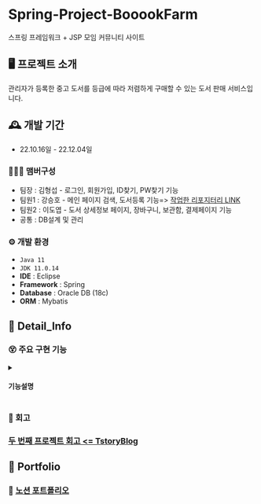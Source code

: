 # Spring-Project-BooookFarm

스프링 프레임워크 + JSP 모임 커뮤니티 사이트


## 🖥️ 프로젝트 소개
관리자가 등록한 중고 도서를 등급에 따라 저렴하게 구매할 수 있는 도서 판매 서비스입니다.
<br>

## 🕰️ 개발 기간
* 22.10.16일 - 22.12.04일

### 🧑‍🤝‍🧑 맴버구성
 - 팀장  : 김형섭 - 로그인, 회원가입, ID찾기, PW찾기 기능
 - 팀원1 : 강승호 - 메인 페이지 검색, 도서등록 기능=> [작업한 리포지터리 LINK](https://github.com/kkang4913/booookfarm)
 - 팀원2 : 이도엽 - 도서 상세정보 페이지, 장바구니, 보관함, 결제페이지 기능
 - 공통 : DB설계 및 관리

### ⚙️ 개발 환경
- `Java 11`
- `JDK 11.0.14`
- **IDE** : Eclipse
- **Framework** : Spring
- **Database** : Oracle DB (18c)
- **ORM** : Mybatis

## 📌 Detail_Info
### 😵 주요 구현 기능
<details>
  <summary><h4>기능설명</h4></summary>

<!-- summary 아래 한칸 공백 두고 내용 삽입 -->
<details>
    <summary><h4>1. 도서상세 페이지</h4></summary>
 
- 메인 페이지에서 관리자가 등록한 도서의 상세정보를 보여주는 페이지 입니다.<br>
- 페이지 기능으로는 도서정보를 보여주는 것 이외에 최신 등록도서를 6개 까지 보여주는 기능과 장바구니 추가 기능이 있습니다.<br>
  <br>
  <h4>VIEW</h4>
  <img src="https://user-images.githubusercontent.com/100770645/214355928-c774f0fa-bb17-4ba9-b2b4-b3de3902e546.PNG" style="width:600px; height:700px;">
 
  <h4>최신 등록도서</h4>  
 
  - DB의 도서 테이블에서 최근 등록된 1~6 번 째의 도서정보를 불러와 보여주는 것이 목표입니다.<br>
  - ROWNUM을 부여하여 RNUM이 1~6에 속하는 도서 정보를 불러옵니다.<br>
    <img src="https://user-images.githubusercontent.com/100770645/214370893-b9e2cd88-4c19-4358-918b-9829e977c130.PNG">
  
  - 불러온 정보를 JSONArray객체에 담아 JSP로 보내 줍니다.<br>
    <img src="https://user-images.githubusercontent.com/100770645/214516001-b7d39cf7-32e3-4a69-830d-3cf20c120d86.PNG">
 
  - 받은 최신 도서정보를 사용자 화면에 리스트 형태로 보여줍니다.<br>
  - JSTL을 사용하고 싶지 않아서 스크립트 단에서 jQuery를 활용하여 구현하였습니다.<br>
    <img src="https://user-images.githubusercontent.com/100770645/214516008-5ec85ae2-dd73-428d-8ad2-08b55a5007ef.PNG">
  
  <h4>장바구니 추가</h4>
 
  - 사용자가 요청한 상품과 수량을 장바구니에 추가되게하는 것이 목표입니다.<br>
  - 기능동작은 사용자가 '장바구니 추가' 버튼을 클릭하면 사용자의 로그인상태와 계정 장바구니의 동일상품 존재유무를 확인 후<br> 
  - DB 장바구니 테이블에 추가합니다.<br>
    <img src="https://user-images.githubusercontent.com/100770645/214570034-136dd4fa-930c-4869-9353-240d1e8a0046.PNG">
  - 부가적인 기능으로는 사용자가 설정한 수량에 따라 가격을 표시해주는 기능이 있습니다.<br> 
 
</details>
<details>
    <summary><h4>2. 장바구니</h4></summary> 

- 장바구니는 사용자가 구매를 원하는 상품을 저장해두는 페이지 입니다.<br>
- 장바구니 기능으로는 크게 상품을 추가, 삭제하는 기능, 그리고 보관함에 추가하는 기능이 있고<br>
- 선택한 상품을 원하는 수량으로 구매할 수 있게하는 기능도 제공합니다.<br>
  <h4>VIEW</h4>
  <img src="https://user-images.githubusercontent.com/100770645/214567441-ea45935e-841d-4289-9f21-fff29402ab86.PNG" style="width:700px; height:600px;">
  
  <h5>삭제</h5>
 
  - 삭제는 선택상품 전체 삭제 와 개별상품 삭제 버튼을 따로 제공해 사용자 편의성을 높였습니다.<br>
  - 사용자 삭제 요청을 받으면 다음의 함수를 통해 확인알림 후 삭제요청 상품정보를 Controller로 전달하고<br>
    <img src="https://user-images.githubusercontent.com/100770645/214576351-000e079e-b40d-4b8f-9e68-8934a1409c80.PNG">
  
  - Controller에선 받은 요청 데이터를 Mapper로 전달하여 최종적으로 DB삭제를 진행합니다.<br>
    <img src="https://user-images.githubusercontent.com/100770645/214576338-95549ddd-4ca4-48c2-b114-f50bf316992f.PNG">
 
  <h5>수량 및 가격</h5>
    
  - 추가된 상품별로 구매할 수량을 선택할 수 있고 구매에 필요한 가격을 계산하여 보여줍니다.<br>
  - 추가적으로 오른쪽에 주문 금액 박스는 구매를 결정한 상품을 체크하면 그 상품의 배송비를 포함한 총 결제가격을 계산해서<br>
  - 보여줍니다.<br>
    <img src="https://user-images.githubusercontent.com/100770645/214642791-182a6b64-0e36-4d51-b3a1-841855511aeb.PNG">       
</details>
<details>
    <summary><h4>3. 보관함</h4></summary> 
 
  - 보관함은 사용자가 관심은 있지만 당장 구매하지 않을 상품을 나중에라도 찾기 편하게하기위해 만들었으며<br>
  - 장바구니에서 위에있는 보관함 아이콘을 클릭하여 접근할 수 있습니다.<br>
  - 보관함에 상품을 추가해두면 장바구니를 비워둬도 상품을 쉽게 찾을 수 있습니다.<br>
  - 보관함은 장바구니와 디자인 측면이나 기능적으로 매우 유사한 페이지입니다.<br>
    <br>
  <h4>VIEW</h4>
  <img src="https://user-images.githubusercontent.com/100770645/214783029-88200b36-4047-4ee2-8a3c-4f7685db11c1.PNG" style="width:700px; height:600px;">
  
  - 기능은 삭제기능과 수량 가격표기가 있는데 장바구니와 구현 방식은 동일하게 진행하였습니다.  
 </details>
 <details>
    <summary><h4>4. 결제 페이지</h4></summary> 
 
 - 장바구니에서 구매상품과 수량을 선택하고 구매버튼을 누르면 결제페이지에 접근됩니다. <br>
 - 결제페이지에서 구현한 주요 기능으로는 카카오(Daum)API를 통한 주소설정 기능과 마일리지 적립 및 사용기능,<br>
 - 마지막으로 아임포트 Open API를 통한 이니시스 결제기능이 있습니다.<br>
 <br>
 <h4>VIEW</h4>
 <상><br>
 <img src="https://user-images.githubusercontent.com/100770645/214798338-191f134c-550e-40fc-a05e-fd920b0e5482.PNG" style="width:700px; height:600px;">
 <br>
 <하><br>
 <img src="https://user-images.githubusercontent.com/100770645/214798357-019b5302-6c34-4f9d-a10d-b27c79b4f7d6.PNG" style="width:700px; height:600px;">
 <br>
  
  <h5>구매자 정보 및 주소지정</h5>
  
   - 만약 구매자가 다른 배송지로 상품을 받기를 원할 경우를 위해 구현하였고<br>
   - 새로운 주소란에 추가로 입력하지 않으면 회원가입시에 기입한 기존 주소지로 설정됩니다.<br>
     <img src="https://user-images.githubusercontent.com/100770645/214828582-ececc8b8-92c4-4999-b28b-7c56e803408a.PNG" style="width:700px; height:600px;">
   - 주소 API는 카카오뿐만 아니라 각종 개발블로그에도 사용예시가 잘 정리되어 있어 메소드를 호출하는 것 만으로 간단하게 구현할 수 있었습니다.
  
  <h5>마일리지</h5>
  
   - 마일리지는 구매완료시 일정금액을 적립해주는 기능으로<br> 
   - 적립된 마일리지는 결제가격을 넘지않는 선에서 자유롭게 사용가능합니다.<br>
     <img src="https://user-images.githubusercontent.com/100770645/214840033-3602d371-5c6c-4e25-b9aa-314d1091af32.PNG" style="width:700px; height:600px;">
  
   - 결제는 아임포트에서 가맹점 식별 코드를 받은 뒤 결제관련 Open API를 사용하였고<br>
   - 결제가 성공적으로 이루어지면 주문정보를 폼 변수에 담아서 Controller로 전달 후 DB구매정보 테이블에 저장하는데<br>
   - 그중 마일리지는 변수에 담을 때 기존 보유 마일리지에서 사용한 마일리지, 새로 적립할 마일리지를 알맞게 계산한 값을<br> 
   - Controller로 전달합니다.
   
  <h5>결제</h5>
  
  <h4>VIEW</h4>
  <br>
     <img src="https://user-images.githubusercontent.com/100770645/214846653-bd07881e-abac-4a42-ad50-e5b81f344a8c.PNG" style="width:700px; height:600px;"><br>
  
   - 결제 기능 자체는 사실 처음 Open API를 적용하여 호출하는 부분만 해결하면 크게 어려울 것은 없는 기능이었습니다.<br>
   - 결제 기능을 구현하면서 시간이 오래걸린 이유는 사실상 결제가 이루어졌을 때의 후 처리 작업을 해주어야 했기 때문이었는데<br>
   - 위의 마일리지만해도 사용마일리지, 적립마일리지를 따로 구분해서 계산 후 업데이트 시켜줘야했고<br>
   - 또 구매를 했다면 상품이 판매 되었다는 의미이니 재고를 업데이트하는 코드도 신경써서 추가해주어야 했습니다.<br> 
   
     <img src="https://user-images.githubusercontent.com/100770645/214846028-8cf7ab83-676b-4688-a4ca-046c75a8359e.PNG" style="width:700px; height:600px;">
 </details>
 </details>
 
### 😤 회고

  ### [두 번째 프로젝트 회고 <= TstoryBlog](https://dohyoup.tistory.com/entry/%EB%91%90-%EB%B2%88%EC%A7%B8-%ED%94%84%EB%A1%9C%EC%A0%9D%ED%8A%B8-%ED%9A%8C%EA%B3%A0) 
## 📜 Portfolio

### 📒 [노션 포트폴리오](https://www.notion.so/87662a3c2aef4ac7a1a38a7af370cd5f?p=333e360ddd774a1692c6e6338f1ef940&pm=c)


